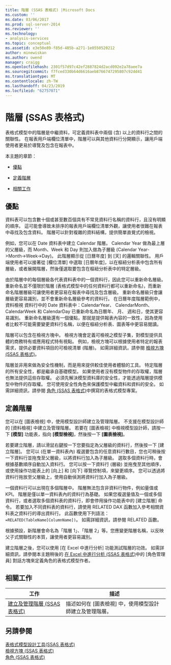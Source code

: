 ```yaml
---
title: 階層 (SSAS 表格式) |Microsoft Docs
ms.custom: ''
ms.date: 03/06/2017
ms.prod: sql-server-2014
ms.reviewer: ''
ms.technology:
- analysis-services
ms.topic: conceptual
ms.assetid: e3e50e89-f85d-485b-a271-1e0550520212
author: minewiskan
ms.author: owend
manager: craigg
ms.openlocfilehash: 2301f57d97c42ef2887824d2acd092e2a78aee7a
ms.sourcegitcommit: f7fced330b64d6616aeb8766747295807c92dd41
ms.translationtype: MT
ms.contentlocale: zh-TW
ms.lasthandoff: 04/23/2019
ms.locfileid: "62757071"
---
```

# <a name="hierarchies-ssas-tabular"></a>階層 (SSAS 表格式)
  表格式模型中的階層是中繼資料，可定義資料表中兩個 (含) 以上的資料行之間的關聯性。 在報表用戶端欄位清單中，階層可以與其他資料行分開顯示，讓用戶端使用者更易於導覽及包含在報表中。  
  
 本主題的章節：  
  
-   [優點](#bkmk_benefits)  
  
-   [定義階層](#bkmk_define)  
  
-   [相關工作](#bkmk_related_tasks)  
  
##  <a name="bkmk_benefits"></a> 優點  
 資料表可以包含數十個或甚至數百個具有不常見資料行名稱的資料行，且沒有明顯的順序。 這可能會導致未排序的報表用戶端欄位清單外觀，讓使用者很難在報表中尋找及包含資料。 階層可以針對複雜的資料結構，提供簡單直覺式的檢視。  
  
 例如，您可以在 Date 資料表中建立 Calendar 階層。 Calendar Year 做為最上層的父層級，而 Month、Week 和 Day 則加入做為子層級 (Calendar Year->Month->Week->Day)。 此階層顯示從 [日曆年度] 到 [天] 的邏輯關聯性。 用戶端使用者可以接著從 [欄位清單] 中選取 [日曆年度]，以在樞紐分析表中包含所有層級，或者展開階層，然後僅選取要包含在樞紐分析表中的特定層級。  
  
 由於階層中的每個層級各代表資料表中的一個資料行，因此您可以重新命名層級。 重新命名並不僅限於階層 (表格式模型中的任何資料行都可以重新命名)，而重新命名階層層級可讓使用者更容易在報表中尋找及包含層級。 重新命名層級只會讓層級更容易識別，並不會重新命名層級參考的資料行。 在日曆年度階層範例中，資料檢視 資料行中的 Date 資料表中：CalendarYear、 CalendarMonth、 CalendarWeek 和 CalendarDay 已重新命名為日曆年、 月、 週和日，使其更容易識別。 重新命名層級還有一個優點，那就是提供報表內容的一致性，因為使用者比較不可能需要變更資料行名稱，以便在樞紐分析表、圖表等中更容易閱讀。  
  
 階層可以包含在檢視方塊中。 檢視方塊會定義可檢視之模型子集，對模型提供具體的商務特有或應用程式特有視點。 例如，檢視方塊可以根據使用者特定的報表需求，提供必要資料項目的可檢視清單 (階層)。 如需詳細資訊，請參閱 [檢視方塊 &#40;SSAS 表格式&#41;](perspectives-ssas-tabular.md)。  
  
 階層並非用來做為安全性機制，而是用來提供較佳使用者體驗的工具。 特定階層的所有安全性，都是繼承自基礎模型。 如果使用者沒有模型物件的存取權，階層也無法提供這些存取權。 必須先解決模型資料庫的安全性，才能透過階層提供模型中物件的存取權。 您可使用安全性角色來保護模型中繼資料和資料的安全。 如需詳細資訊，請參閱 [角色 &#40;SSAS 表格式&#41;](roles-ssas-tabular.md)中撰寫的表格式模型專案。  
  
##  <a name="bkmk_define"></a> 定義階層  
 您可以在 [圖表檢視] 中，使用模型設計師建立及管理階層。 不支援在模型設計師的 [資料檢視] 中建立及管理階層。 若要在 [圖表檢視] 中檢視模型設計師，請按一下 **[模型]** 功能表，指向 **[模型檢視]**，然後按一下 **[圖表檢視]**。  
  
 若要建立階層，請以滑鼠右鍵按一下您要指定為父層級的資料行，然後按一下 [建立階層]。 您可以 (在單一資料表內) 複選要包含的任意資料行數目，您也可稍後按一下資料行並拖曳至父層級，以將資料行加入為子層級。 選取多個資料行時，會根據基數順序自動加入資料行。 您可以按一下資料行 (層級) 並拖曳至其他順序，或使用操作功能表上的 [向上] 和 [向下] 導覽控制項，來變更順序。 您可以透過將資料行拖放至父層級上，使用自動偵測將資料行加入為子層級。  
  
 一個資料行可以出現在多個階層中。 階層無法包含非資料行物件，例如量值或 KPI。 階層是僅以單一資料表內的資料行為基礎。 如果您複選量值及一個或多個資料行，或者選取多個資料表的資料行，即會停用操作功能表中的 [建立階層] 命令。 若要加入不同資料表的資料行，請使用 RELATED DAX 函數加入參考相關資料表之資料行的導出資料行。 此函數使用下列語法： `=RELATED(TableName[ColumnName])`。 如需詳細資訊，請參閱 RELATED 函數。  
  
 根據預設，新階層會命名為「階層 1」、「階層 2」等。您應變更階層名稱，以反映父子式關聯性的本質，讓使用者更容易識別。  
  
 建立階層之後，您可以使用 [在 Excel 中進行分析] 功能測試階層的功效。 如需詳細資訊，請參閱本主題稍後的 [在 Excel 中進行分析 &#40;SSAS 表格式&#41;](analyze-in-excel-ssas-tabular.md)中的 [角色管理員] 對話方塊來定義角色的表格式模型作者。  
  
##  <a name="bkmk_related_tasks"></a> 相關工作  
  
|工作|描述|  
|----------|-----------------|  
|[建立及管理階層 &#40;SSAS 表格式&#41;](hierarchies-ssas-tabular.md)|描述如何在 [圖表檢視] 中，使用模型設計師建立及管理階層。|  
  
## <a name="see-also"></a>另請參閱  
 [表格式模型設計工具&#40;SSAS 表格式&#41;](../tabular-model-designer-ssas-tabular.md)   
 [檢視方塊 &#40;SSAS 表格式&#41;](perspectives-ssas-tabular.md)   
 [角色 &#40;SSAS 表格式&#41;](roles-ssas-tabular.md)  
  
  
